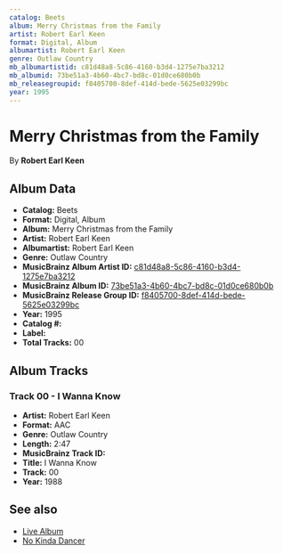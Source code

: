 ```yaml
---
catalog: Beets
album: Merry Christmas from the Family
artist: Robert Earl Keen
format: Digital, Album
albumartist: Robert Earl Keen
genre: Outlaw Country
mb_albumartistid: c81d48a8-5c86-4160-b3d4-1275e7ba3212
mb_albumid: 73be51a3-4b60-4bc7-bd8c-01d0ce680b0b
mb_releasegroupid: f8405700-8def-414d-bede-5625e03299bc
year: 1995
---
```


# Merry Christmas from the Family

By **Robert Earl Keen**

## Album Data

- **Catalog:** Beets
- **Format:** Digital, Album
- **Album:** Merry Christmas from the Family
- **Artist:** Robert Earl Keen
- **Albumartist:** Robert Earl Keen
- **Genre:** Outlaw Country
- **MusicBrainz Album Artist ID:** [c81d48a8-5c86-4160-b3d4-1275e7ba3212](https://musicbrainz.org/artist/c81d48a8-5c86-4160-b3d4-1275e7ba3212)
- **MusicBrainz Album ID:** [73be51a3-4b60-4bc7-bd8c-01d0ce680b0b](https://musicbrainz.org/release/73be51a3-4b60-4bc7-bd8c-01d0ce680b0b)
- **MusicBrainz Release Group ID:** [f8405700-8def-414d-bede-5625e03299bc](https://musicbrainz.org/release-group/f8405700-8def-414d-bede-5625e03299bc)
- **Year:** 1995
- **Catalog #:** 
- **Label:** 
- **Total Tracks:** 00

## Album Tracks

### Track 00 - I Wanna Know

- **Artist:** Robert Earl Keen
- **Format:** AAC
- **Genre:** Outlaw Country
- **Length:** 2:47
- **MusicBrainz Track ID:** [](https://musicbrainz.org/recording/)
- **Title:** I Wanna Know
- **Track:** 00
- **Year:** 1988


## See also

- [Live Album](Live_Album.md)
- [No Kinda Dancer](No_Kinda_Dancer.md)

